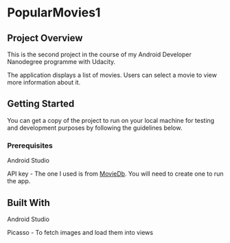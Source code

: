 # PopularMovies1

## Project Overview
This is the second project in the course of my Android Developer Nanodegree programme with Udacity.

The application displays a list of movies. Users can select a movie to view more information about it.

## Getting Started
You can get a copy of the project to run on your local machine for testing and development purposes by following the guidelines below.

### Prerequisites
Android Studio

API key - The one I used is from [MovieDb](https://www.themoviedb.org/). You will need to create one to run the app.

## Built With
Android Studio

Picasso - To fetch images and load them into views
